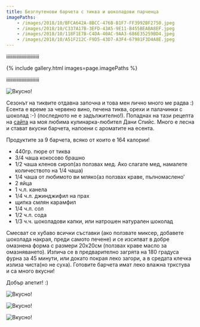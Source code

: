 ```yaml
---
title: Безглутенови барчета с тиква и шоколадови парченца
imagePaths:
    - /images/2018/10/BFCA642A-8BCC-476B-B1F7-FF3992BF2750.jpeg
    - /images/2018/10/C337A17B-3EFD-43A5-9E11-B455BEABA8EF.jpeg
    - /images/2018/10/118F1E7B-C4DA-40AC-9AA3-686E35259BD4.jpeg
    - /images/2018/10/A51F212C-F9D5-43D7-A3F4-67981F3D4A8E.jpeg
---
```


iiiiiiiiiiiiiiiiiiiiiiiiii

{% include gallery.html images=page.imagePaths %}

iiiiiiiiiiiiiiiiiiiiiiiiii

![Вкусно!](/images/2018/10/BFCA642A-8BCC-476B-B1F7-FF3992BF2750.jpeg "Да Ви е сладко!")

Сезонът на тиквите отдавна започна и това мен лично много ме радва :) Есента е време за червено вино, печена тиква, орехи и палачинки с шоколад :-) (последното не е задължително!). Попаднах на тази рецепта на <a href="http://Www.cleananddelicious.com">сайта</a> на моя любима кулинарка-любител Дани Спийс. Много е лесна и стават вкусни барчета, напоени с ароматите на есента.

Продуктите за 9 барчета, всяко от които е 164 калории!
<ul>
 	<li>440гр. пюре от тиква</li>
 	<li>3/4 чаша кокосово брашно</li>
 	<li>1/2 чаша кленов сироп(аз ползвах мед. Ако слагате мед, намалете количеството на 1/4 чаша)</li>
 	<li>1/4 чаша от любимото ви мляко(аз ползвах краве, пълномаслено’</li>
 	<li>2 яйца</li>
 	<li>1 ч.л. канела</li>
 	<li>1/4 ч.л. джинджифил на прах</li>
 	<li>щипка смлян карамфил</li>
 	<li>1/4 ч.л. сол</li>
 	<li>1/2 ч.л. сода</li>
 	<li>1/3 ч.ч. шоколадови капки, или натрошен натурален шоколад</li>
</ul>
Смесват се хубаво всички съставки (ако ползвате миксер, добавете шоколада накрая, преди самото печене) и се изсипват в добре омазнена форма с размери 20х20см (ползвах краве масло за омазняването). Изпича се в предварително загрята на 180 градуса фурна за 45 минути, или докато покрая леко загори, а в средата клечка излиза чиста(но не суха). Готовите барчета имат леко влажна тркстува и са много вкусни!

Добър апетит! :)

![Вкусно!](/images/2018/10/C337A17B-3EFD-43A5-9E11-B455BEABA8EF.jpeg "Да Ви е сладко!")

![Вкусно!](/images/2018/10/118F1E7B-C4DA-40AC-9AA3-686E35259BD4.jpeg "Да Ви е сладко!")

![Вкусно!](/images/2018/10/A51F212C-F9D5-43D7-A3F4-67981F3D4A8E.jpeg "Да Ви е сладко!")
